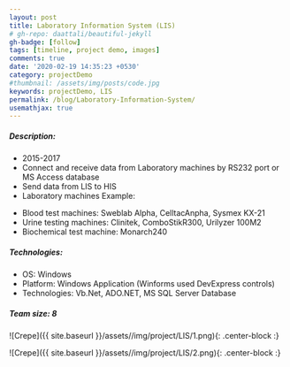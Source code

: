 ```yaml
---
layout: post
title: Laboratory Information System (LIS)
# gh-repo: daattali/beautiful-jekyll
gh-badge: [follow]
tags: [timeline, project demo, images]
comments: true
date: '2020-02-19 14:35:23 +0530'
category: projectDemo
#thumbnail: /assets/img/posts/code.jpg
keywords: projectDemo, LIS
permalink: /blog/Laboratory-Information-System/
usemathjax: true
---
```

##### Description:
- 2015-2017
- Connect and receive data from Laboratory machines by RS232 port or MS Access database
- Send data from LIS to HIS
- Laboratory machines Example:
 + Blood test machines: Sweblab Alpha, CelltacAnpha, Sysmex KX-21
 + Urine testing machines: Clinitek, ComboStikR300, Urilyzer 100M2
 + Biochemical test machine: Monarch240

##### Technologies:
- OS: Windows
- Platform: Windows Application (Winforms used DevExpress controls)
- Technologies: Vb.Net, ADO.NET, MS SQL Server Database

##### Team size: 8

![Crepe]({{ site.baseurl }}/assets//img/project/LIS/1.png){: .center-block :}

![Crepe]({{ site.baseurl }}/assets//img/project/LIS/2.png){: .center-block :}
